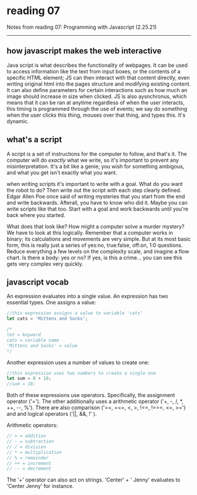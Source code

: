 # reading 07

Notes from reading 07: Programming with Javascript (2.25.21)

----

## how javascript makes the web interactive

Java script is what describes the functionality of webpages. It can be used to access information like the text from input boxes, or the contents of a specific HTML element; JS can then interact with that content directly, even writing original html into the pages structure and modifying existing content. It can also define parameters for certain interactions such as how much an image should increase in size when clicked. JS is also aysnchronus, which means that it can be ran at anytime regardless of when the user interacts, this timing is programmed through the use of events; we say do something when the user clicks this thing, mouses over that thing, and types this. It's dynamic.

## what's a script

A script is a set of instructions for the computer to follow, and that's it. The computer will do *exactly* what we write, so it's important to prevent any misinterpretation. It's a bit like a genie; you wish for something ambigous, and what you get isn't exactly what you want.

when writing scripts it's important to write with a goal. What do you want the robot to do? Then write out the script with each step clearly defined. Edgar Allen Poe once said of writing mysteries that you start from the end and write backwards. Afterall, you have to know who did it. Maybe you can write scripts like that too. Start with a goal and work backwards until you're back where you started. 

What does that look like? How might a computer solve a murder mystery? We have to look at this logically. Remember that a computer works in binary; its calculations and movements are very simple. But at its most basic form, this is really just a series of yes:no, true:false, off:on, 1:0 questions. Reduce everything a few levels on the complexity scale, and imagine a flow chart. Is there a body: yes or no? If yes, is this a crime... you can see this gets very complex very quickly.

## javascript vocab 

An expression evaluates into a single value. An expression has two essential types. One assigns a value:

````js
//this expression assigns a value to variable 'cats'
let cats = 'Mittens and Socks';

/* 
let = keyword
cats = variable name
'Mittens and Socks' = value 
*/
````


Another expression uses a number of values to create one:

````js
//this expression uses two numbers to create a single one
let sum = 8 + 10; 
//sum = 18;
````

Both of these expressions use operators. Specifically, the assignment operator ('='). The other additionally uses a arithmetic operator ('+, -, /, *, ++, --, %'). There are also comparison ('==, ===, <, >, !==, !===, <=, >=') and and logical operators ('||, &&, !' ).

Arithmetic operators:

````js 
// + = addition
// - = subtraction
// / = division
// * = multiplication
// % = remainder
// ++ = increment
// -- = decrement
````

The '+' operator can also act on strings. 'Center' + ' Jenny' evaluates to 'Center Jenny' for instance.

